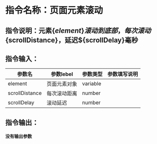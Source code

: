 # 指令名称：页面元素滚动
## 指令说明：元素$\{element\}滚动到底部，每次滚动$\{scrollDistance\}，延迟$\{scrollDelay\}毫秒
## 指令输入：

 | 参数名 | 参数lebel | 参数类型 | 参数填写说明 | 
 | ------------- | ------------- | ------------- | ------------- |
 | element | 页面元素对象 | variable |  |
 | scrollDistance | 每次滚动距离 | number |  |
 | scrollDelay | 滚动延迟 | number |  |


## 指令输出：

#### 没有输出参数
	